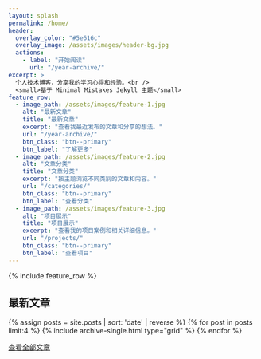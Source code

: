```yaml
---
layout: splash
permalink: /home/
header:
  overlay_color: "#5e616c"
  overlay_image: /assets/images/header-bg.jpg
  actions:
    - label: "开始阅读"
      url: "/year-archive/"
excerpt: >
  个人技术博客，分享我的学习心得和经验。<br />
  <small>基于 Minimal Mistakes Jekyll 主题</small>
feature_row:
  - image_path: /assets/images/feature-1.jpg
    alt: "最新文章"
    title: "最新文章"
    excerpt: "查看我最近发布的文章和分享的想法。"
    url: "/year-archive/"
    btn_class: "btn--primary"
    btn_label: "了解更多"
  - image_path: /assets/images/feature-2.jpg
    alt: "文章分类"
    title: "文章分类"
    excerpt: "按主题浏览不同类别的文章和内容。"
    url: "/categories/"
    btn_class: "btn--primary"
    btn_label: "查看分类"
  - image_path: /assets/images/feature-3.jpg
    alt: "项目展示"
    title: "项目展示"
    excerpt: "查看我的项目案例和相关详细信息。"
    url: "/projects/"
    btn_class: "btn--primary"
    btn_label: "查看项目"
---
```


{% include feature_row %}

## 最新文章

<div class="grid__wrapper">
  {% assign posts = site.posts | sort: 'date' | reverse %}
  {% for post in posts limit:4 %}
    {% include archive-single.html type="grid" %}
  {% endfor %}
</div>

<a href="/year-archive/" class="btn btn--primary">查看全部文章</a> 